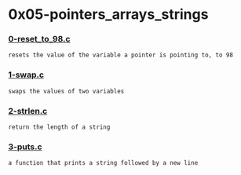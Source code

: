 # 0x05-pointers_arrays_strings


### [0-reset_to_98.c](./0-reset_to_98.c)
```
resets the value of the variable a pointer is pointing to, to 98
```


### [1-swap.c](./1-swap.c)
```
swaps the values of two variables
```


### [2-strlen.c](./2-strlen.c)
```
return the length of a string
```


### [3-puts.c](./3-puts.c)
```
a function that prints a string followed by a new line
```


